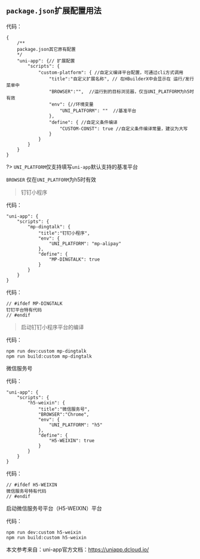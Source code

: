 ## `package.json`扩展配置用法

代码：

    {
        /**
        package.json其它原有配置 
        */
        "uni-app": {// 扩展配置
            "scripts": {
                "custom-platform": { //自定义编译平台配置，可通过cli方式调用
                    "title":"自定义扩展名称", // 在HBuilderX中会显示在 运行/发行 菜单中
                    "BROWSER":"",  //运行到的目标浏览器，仅当UNI_PLATFORM为h5时有效
                    "env": {//环境变量
                        "UNI_PLATFORM": ""  //基准平台 
                    },
                    "define": { //自定义条件编译
                        "CUSTOM-CONST": true //自定义条件编译常量，建议为大写
                    }
                }
            }    
        }
    }

?> `UNI_PLATFORM`仅支持填写`uni-app`默认支持的基准平台

`BROWSER` 仅在`UNI_PLATFORM`为h5时有效

> 钉钉小程序

代码：

    "uni-app": {
        "scripts": {
            "mp-dingtalk": { 
                "title":"钉钉小程序", 
                "env": { 
                    "UNI_PLATFORM": "mp-alipay" 
                },
                "define": { 
                    "MP-DINGTALK": true 
                }
            }
        }
    }

代码：

    // #ifdef MP-DINGTALK
    钉钉平台特有代码
    // #endif

> 启动钉钉小程序平台的编译

代码：

    npm run dev:custom mp-dingtalk 
    npm run build:custom mp-dingtalk

微信服务号

代码：

    "uni-app": {
        "scripts": {
            "h5-weixin": { 
                "title":"微信服务号",
                "BROWSER":"Chrome",  
                "env": {
                    "UNI_PLATFORM": "h5"  
                },
                "define": { 
                    "H5-WEIXIN": true 
                }
            }
        }    
    }

代码：

    // #ifdef H5-WEIXIN
    微信服务号特有代码
    // #endif

启动微信服务号平台（H5-WEIXIN）平台

代码：

    npm run dev:custom h5-weixin 
    npm run build:custom h5-weixin

本文参考来自：uni-app官方文档：https://uniapp.dcloud.io/